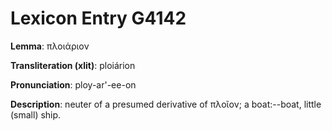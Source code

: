 # Lexicon Entry G4142

**Lemma**: πλοιάριον

**Transliteration (xlit)**: ploiárion

**Pronunciation**: ploy-ar'-ee-on

**Description**:
neuter of a presumed derivative of πλοῖον; a boat:--boat, little (small) ship.
